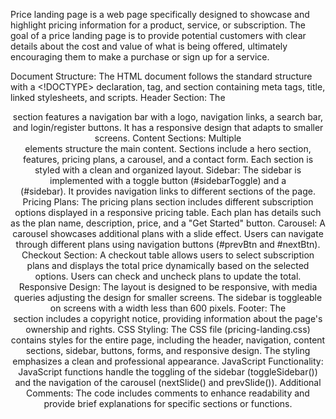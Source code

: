 Price landing page is a web page specifically designed to showcase and highlight pricing information for a product, service, or subscription. The goal of a price landing page is to provide potential customers with clear details about the cost and value of what is being offered, ultimately encouraging them to make a purchase or sign up for a service.

Document Structure:
The HTML document follows the standard structure with a <!DOCTYPE> declaration, <html> tag, and <head> section containing meta tags, title, linked stylesheets, and scripts.
Header Section:
The <header> section features a navigation bar with a logo, navigation links, a search bar, and login/register buttons. It has a responsive design that adapts to smaller screens.
Content Sections:
Multiple <div> elements structure the main content. Sections include a hero section, features, pricing plans, a carousel, and a contact form. Each section is styled with a clean and organized layout.
Sidebar:
The sidebar is implemented with a toggle button (#sidebarToggle) and a <div> (#sidebar). It provides navigation links to different sections of the page.
Pricing Plans:
The pricing plans section includes different subscription options displayed in a responsive pricing table. Each plan has details such as the plan name, description, price, and a "Get Started" button.
Carousel:
A carousel showcases additional plans with a slide effect. Users can navigate through different plans using navigation buttons (#prevBtn and #nextBtn).
Checkout Section:
A checkout table allows users to select subscription plans and displays the total price dynamically based on the selected options. Users can check and uncheck plans to update the total.
Responsive Design:
The layout is designed to be responsive, with media queries adjusting the design for smaller screens. The sidebar is toggleable on screens with a width less than 600 pixels.
Footer:
The <footer> section includes a copyright notice, providing information about the page's ownership and rights.
CSS Styling:
The CSS file (pricing-landing.css) contains styles for the entire page, including the header, navigation, content sections, sidebar, buttons, forms, and responsive design. The styling emphasizes a clean and professional appearance.
JavaScript Functionality:
JavaScript functions handle the toggling of the sidebar (toggleSidebar()) and the navigation of the carousel (nextSlide() and prevSlide()).
Additional Comments:
The code includes comments to enhance readability and provide brief explanations for specific sections or functions.
